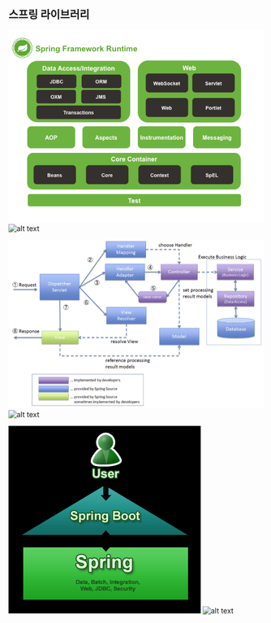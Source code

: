 ##


## 스프링 라이브러리
![](2025-10-13-11-49-31.png)
![alt text](https://melonicedlatte.com/assets/images/2021_3Q/spring_architect.png)

![](2025-10-13-11-49-45.png)
![alt text](https://velog.velcdn.com/images/wnsdnjs70/post/dff724c9-eabc-4acd-a696-02f9814a6756/image.png)

![](2025-10-13-11-49-55.png)
![alt text](https://melonicedlatte.com/assets/images/2021_3Q/spring_boot2.png)